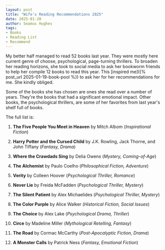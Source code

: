 ```yaml
---
layout: post
title: "Wife's Reading Recommendations 2025"
date: 2025-01-20
author: Seamus Hughes
tags:
- Books
- Reading List
- Recommend
---
```


My better half managed to read 52 books last year. They were mostly here current genre of choose, psychological, page-turning thrillers. To broaden her reading horizons, she took to social media to ask her bookworm friends to help her compile 12 books to read this year. This [inspired me]({% post_url 2025-01-19-book-pool %}) to ask her for her recommendations for me. She kindly obliged.

Some of the books she has chosen are ones she read over a number of years. They're the books that had a significant emotional impact. Other books, the psychological thrillers, are some of her favorites from last year's shelf full of books.

The full list is:

1. **The Five People You Meet in Heaven** by Mitch Albom (*Inspirational Fiction*)

2. **Harry Potter and the Cursed Child** by J.K. Rowling, Jack Thorne, and John Tiffany (*Fantasy, Drama*)

3. **Where the Crawdads Sing** by Delia Owens (*Mystery, Coming-of-Age*)

4. **The Alchemist** by Paulo Coelho (*Philosophical Fiction, Adventure*)

5. **Verity** by Colleen Hoover (*Psychological Thriller, Romance*)

6. **Never Lie** by Freida McFadden (*Psychological Thriller, Mystery*)

7. **The Silent Patient** by Alex Michaelides (*Psychological Thriller, Mystery*)

8. **The Color Purple** by Alice Walker (*Historical Fiction, Social Issues*)

9. **The Choice** by Alex Lake (*Psychological Drama, Thriller*)

10. **Circe** by Madeline Miller (*Mythological Retelling, Fantasy*)

11. **The Road** by Cormac McCarthy (*Post-Apocalyptic Fiction, Drama*)

12. **A Monster Calls** by Patrick Ness (*Fantasy, Emotional Fiction*)
